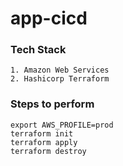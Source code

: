 # app-cicd


### Tech Stack
```
1. Amazon Web Services
2. Hashicorp Terraform
```

### Steps to perform
```
export AWS_PROFILE=prod
terraform init
terraform apply
terraform destroy
```